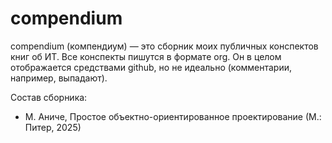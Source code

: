 # compendium
compendium (компендиум) — это сборник моих публичных конспектов книг об ИТ. Все конспекты пишутся в формате org. Он в целом отображается средствами github, но не идеально (комментарии, например, выпадают).

Состав сборника:
- М. Аниче, Простое объектно-ориентированное проектирование (М.: Питер, 2025)
